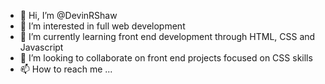 - 👋 Hi, I’m @DevinRShaw
- 👀 I’m interested in full web development
- 🌱 I’m currently learning front end development through HTML, CSS and Javascript
- 💞️ I’m looking to collaborate on front end projects focused on CSS skills
- 📫 How to reach me ...

<!---
DevinRShaw/DevinRShaw is a ✨ special ✨ repository because its `README.md` (this file) appears on your GitHub profile.
You can click the Preview link to take a look at your changes.
--->
